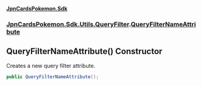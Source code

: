 #### [JpnCardsPokemon.Sdk](index.md 'index')
### [JpnCardsPokemon.Sdk.Utils.QueryFilter](JpnCardsPokemon.Sdk.Utils.QueryFilter.md 'JpnCardsPokemon.Sdk.Utils.QueryFilter').[QueryFilterNameAttribute](JpnCardsPokemon.Sdk.Utils.QueryFilter.QueryFilterNameAttribute.md 'JpnCardsPokemon.Sdk.Utils.QueryFilter.QueryFilterNameAttribute')

## QueryFilterNameAttribute() Constructor

Creates a new query filter attribute.

```csharp
public QueryFilterNameAttribute();
```